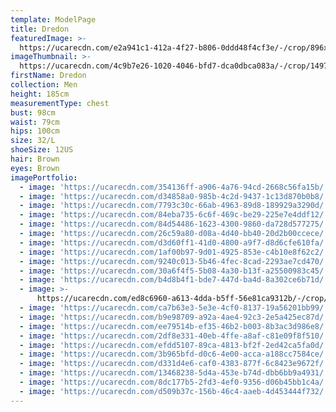 ```yaml
---
template: ModelPage
title: Dredon
featuredImage: >-
  https://ucarecdn.com/e2a941c1-412a-4f27-b806-0ddd48f4cf3e/-/crop/896x374/266,0/-/preview/
imageThumbnail: >-
  https://ucarecdn.com/4c9b7e26-1020-4046-bfd7-dca0dbca083a/-/crop/1497x2023/0,0/-/preview/
firstName: Dredon
collection: Men
height: 185cm
measurementType: chest
bust: 98cm
waist: 79cm
hips: 100cm
size: 32/L
shoeSize: 12US
hair: Brown
eyes: Brown
imagePortfolio:
  - image: 'https://ucarecdn.com/354136ff-a906-4a76-94cd-2668c56fa15b/'
  - image: 'https://ucarecdn.com/d34858a0-985b-4c2d-9437-1c13d870b0b8/'
  - image: 'https://ucarecdn.com/7793c30c-66ab-4963-89d8-189929a3290d/'
  - image: 'https://ucarecdn.com/84eba735-6c6f-469c-be29-225e7e4ddf12/'
  - image: 'https://ucarecdn.com/84d54486-1623-4300-9860-da728d577275/'
  - image: 'https://ucarecdn.com/26c59a80-d08a-4d40-bb40-20d2b00ccece/'
  - image: 'https://ucarecdn.com/d3d60ff1-41d0-4800-a9f7-d8d6cfe610fa/'
  - image: 'https://ucarecdn.com/1af00b97-9d01-4925-853e-c4b10e8f62c2/'
  - image: 'https://ucarecdn.com/9240c013-5b46-4fec-8cad-2293ae7cd470/'
  - image: 'https://ucarecdn.com/30a6f4f5-5b08-4a30-b13f-a25500983c45/'
  - image: 'https://ucarecdn.com/b4d8b4f1-bde7-447d-ba4d-8a302ce6b71d/'
  - image: >-
      https://ucarecdn.com/ed8c6960-a613-4dda-b5ff-56e81ca9312b/-/crop/1604x2200/0,401/-/preview/
  - image: 'https://ucarecdn.com/ca7b63e3-5e3e-4cf0-8137-19a56201bb99/'
  - image: 'https://ucarecdn.com/b9e98709-a92a-4ae4-92c3-2e5a425ec87d/'
  - image: 'https://ucarecdn.com/ee79514b-ef35-46b2-b003-8b3ac3d986e8/'
  - image: 'https://ucarecdn.com/2df8e331-40eb-4ffe-a8af-c81e09f8f510/'
  - image: 'https://ucarecdn.com/efdd5107-89ca-4813-bf2f-2ed42ca5fa0d/'
  - image: 'https://ucarecdn.com/3b965bfd-d0c6-4e00-acca-a188cc7584ce/'
  - image: 'https://ucarecdn.com/d331d4e6-caf0-4383-877f-6c8423e9672f/'
  - image: 'https://ucarecdn.com/13468238-5d4a-453e-b74d-dbb6bb9a4931/'
  - image: 'https://ucarecdn.com/8dc177b5-2fd3-4ef0-9356-d06b45bb1c4a/'
  - image: 'https://ucarecdn.com/d509b37c-156b-46c4-aaeb-4d453444f732/'
---
```


